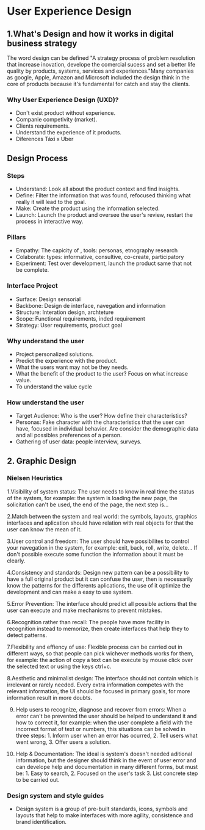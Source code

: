 # **User Experience Design**

## 1.What's Design and how it works in digital business strategy
The word design can be defined "A strategy process of problem resolution that increase inovation, develope the comercial sucess and set a better life quality by products, systems, services and experiences."Many companies as google, Apple, Amazon and Microsoft included the design think in the core of products because it's fundamental for catch and stay the clients.

### Why User Experience Design (UXD)?
  - Don't exist product without experience.
  - Companie competivity (market).
  - Clients requirements.
  - Understand the experience of it products.
  - Diferences Táxi x Uber

## Design Process
  ### Steps
  - Understand: Look all about the product context and find insights.
  - Define: Filter the information that was found, refocused thinking what really it will lead to the goal.
  - Make: Create the product using the information selected.
  - Launch: Launch the product and oversee the user's review, restart the process in interactive way.

  ### Pillars
  - Empathy: The capicity of , tools: personas, etnography research
  - Colaborate: types: informative, consultive, co-create, participatory
  - Experiment: Test over development, launch the product same that not be complete.

  ### Interface Project
  - Surface: Design sensorial
  - Backbone: Design de interface, navegation and information
  - Structure: Interation design, archteture
  - Scope: Functional requirements, inded requirement
  - Strategy: User requirements, product goal

  ### Why understand the user
  - Project personalized solutions.
  - Predict the experience with the product.
  - What the users want may not be they needs.
  - What the benefit of the product to the user? Focus on what increase value.
  - To understand the value cycle 

  ### How understand the user
  - Target Audience: Who is the user? How define their characteristics?
  - Personas: Fake character with the characteristics that the user can have, focused in individual behavior. Are consider the demographic data and all possibles preferences of a person.
  - Gathering of user data: people interview, surveys. 

  ## 2. Graphic Design
  
  ### Nielsen Heuristics
  
  1.Visibility of system status: The user needs to know in real time the status of the system, for example: the system is loading the new page, the solicitation can't be used, the end of the page, the next step is...
  
  2.Match between the system and real world: the symbols, layouts, graphics interfaces and aplication should have relation with real objects for that the user can know the mean of it.  
  
  3.User control and freedom: The user should have possibilites to control your navegation in the system, for example: exit, back, roll, write, delete... If don't possible execute some function the information about it must be clearly.
  
  4.Consistency and standards: Design new pattern can be a possibility to have a  full original product but it can confuse the user, then is necessarily know the patterns for the differents aplications, the use of it optimize the development and can make a easy to use system. 
  
  5.Error Prevention: The interface should predict all possible actions that the user can execute and make mechanisms to prevent mistakes.
  
  6.Recognition rather than recall: The people have more facility in recognition instead to memorize, then create interfaces that help they to detect patterns.
  
  7.Flexibility and effiency of use: Flexible process can be carried out in different ways, so that people can pick wichever methods works for them, for example: the action of copy a text can be execute by mouse click over the selected text or using the keys ctrl+c.
  
  8.Aesthetic and minimalist design: The interface should not contain which is irrelevant or rarely needed. Every extra information competes with the relevant information, the UI should be focused in primary goals, for more information result in more doubts.
  
  9. Help users to recognize, diagnose and recover from errors: When a error can't be prevented the user should be helped to understand it and how to correct it, for example: when the user complete a field with the incorrect format of text or numbers, this situations can be solved in three steps: 1. Inform user when an error has ocurred, 2. Tell users what went wrong, 3. Offer users a solution.

  10. Help & Documentation: The ideal is system's doesn't needed aditional information, but the designer should think in the event of user error and can develope help and documentation in many different forms, but must be: 1. Easy to search, 2. Focused on the user's task 3. List concrete step to be carried out.

  ### Design system and style guides
  - Design system is a group of pre-built standards, icons, symbols and layouts that help to make interfaces with more agility, consistence and brand identification.

